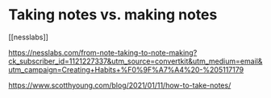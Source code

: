 

# Taking notes vs. making notes

[[nesslabs]]

https://nesslabs.com/from-note-taking-to-note-making?ck_subscriber_id=1121227337&utm_source=convertkit&utm_medium=email&utm_campaign=Creating+Habits+%F0%9F%A7%A4%20-%205117179


https://www.scotthyoung.com/blog/2021/01/11/how-to-take-notes/


